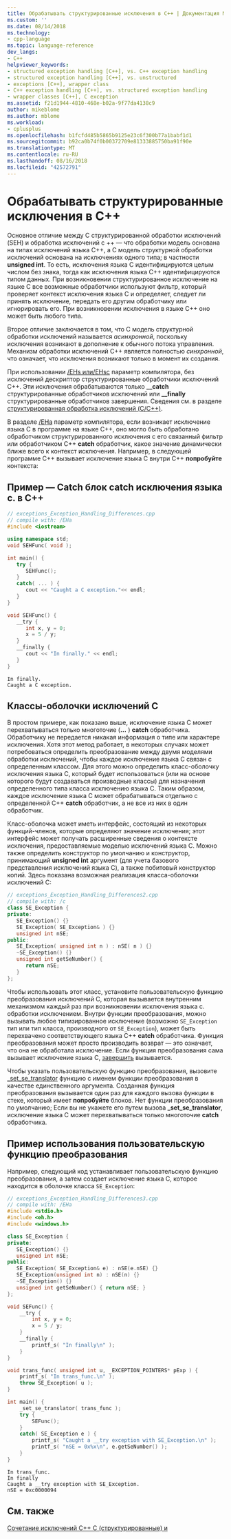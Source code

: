 ```yaml
---
title: Обрабатывать структурированные исключения в C++ | Документация Майкрософт
ms.custom: ''
ms.date: 08/14/2018
ms.technology:
- cpp-language
ms.topic: language-reference
dev_langs:
- C++
helpviewer_keywords:
- structured exception handling [C++], vs. C++ exception handling
- structured exception handling [C++], vs. unstructured
- exceptions [C++], wrapper class
- C++ exception handling [C++], vs. structured exception handling
- wrapper classes [C++], C exception
ms.assetid: f21d1944-4810-468e-b02a-9f77da4138c9
author: mikeblome
ms.author: mblome
ms.workload:
- cplusplus
ms.openlocfilehash: b1fcfd485b5865b9125e23c6f300b77a1babf1d1
ms.sourcegitcommit: b92ca0b74f0b00372709e81333885750ba91f90e
ms.translationtype: MT
ms.contentlocale: ru-RU
ms.lasthandoff: 08/16/2018
ms.locfileid: "42572791"
---
```

# <a name="handle-structured-exceptions-in-c"></a>Обрабатывать структурированные исключения в C++

Основное отличие между C структурированной обработки исключений (SEH) и обработка исключений с ++ — что обработки модель основана на типах исключений языка C++, а C модель структурной обработки исключений основана на исключениях одного типа; в частности **unsigned int**. То есть, исключения языка C идентифицируются целым числом без знака, тогда как исключения языка C++ идентифицируются типом данных. При возникновении структурированное исключение на языке C все возможные обработчики используют фильтр, который проверяет контекст исключения языка C и определяет, следует ли принять исключение, передать его другим обработчику или игнорировать его. При возникновении исключения в языке C++ оно может быть любого типа.

Второе отличие заключается в том, что C модель структурной обработки исключений называется *асинхронной*, поскольку исключения возникают в дополнение к обычного потока управления. Механизм обработки исключений C++ является полностью *синхронной*, что означает, что исключения возникают только в момент их создания.

При использовании [/EHs или/EHsc](../build/reference/eh-exception-handling-model.md) параметр компилятора, без исключений дескриптор структурированные обработчики исключений C++. Эти исключения обрабатываются только **__catch** структурированные обработчиков исключений или **__finally** структурированные обработчиков завершения. Сведения см. в разделе [структурированная обработка исключений (C/C++)](structured-exception-handling-c-cpp.md).

В разделе [/EHa](../build/reference/eh-exception-handling-model.md) параметр компилятора, если возникает исключение языка C в программе на языке C++, оно могло быть обработано обработчиком структурированного исключения с его связанный фильтр или обработчиком C++ **catch** обработчик, какое значение динамически ближе всего к контекст исключения. Например, в следующей программе C++ вызывает исключение языка C внутри C++ **попробуйте** контекста:

## <a name="example---catch-a-c-exception-in-a-c-catch-block"></a>Пример — Catch блок catch исключения языка c. в C++

```cpp
// exceptions_Exception_Handling_Differences.cpp
// compile with: /EHa
#include <iostream>

using namespace std;
void SEHFunc( void );

int main() {
   try {
      SEHFunc();
   }
   catch( ... ) {
      cout << "Caught a C exception."<< endl;
   }
}

void SEHFunc() {
   __try {
      int x, y = 0;
      x = 5 / y;
   }
   __finally {
      cout << "In finally." << endl;
   }
}
```

```Output
In finally.
Caught a C exception.
```

## <a name="c-exception-wrapper-classes"></a>Классы-оболочки исключений C

В простом примере, как показано выше, исключение языка C может перехватываться только многоточие (**...** ) **catch** обработчика. Обработчику не передается никакая информация о типе или характере исключения. Хотя этот метод работает, в некоторых случаях может потребоваться определить преобразование между двумя моделями обработки исключений, чтобы каждое исключение языка C связан с определенным классом. Для этого можно определить класс-оболочку исключения языка C, который будет использоваться (или на основе которого будут создаваться производные классы) для назначения определенного типа класса исключению языка C. Таким образом, каждое исключение языка C может обрабатываться отдельно с определенной C++ **catch** обработчик, а не все из них в один обработчик.

Класс-оболочка может иметь интерфейс, состоящий из некоторых функций-членов, которые определяют значение исключения; этот интерфейс может получать расширенные сведения о контексте исключения, предоставляемые моделью исключений языка C. Можно также определить конструктор по умолчанию и конструктор, принимающий **unsigned int** аргумент (для учета базового представления исключений языка C), а также побитовый конструктор копий. Здесь показана возможная реализация класса-оболочки исключений C:

```cpp
// exceptions_Exception_Handling_Differences2.cpp
// compile with: /c
class SE_Exception {
private:
   SE_Exception() {}
   SE_Exception( SE_Exception& ) {}
   unsigned int nSE;
public:
   SE_Exception( unsigned int n ) : nSE( n ) {}
   ~SE_Exception() {}
   unsigned int getSeNumber() {
      return nSE;
   }
};
```

Чтобы использовать этот класс, установите пользовательскую функцию преобразования исключений C, которая вызывается внутренним механизмом каждый раз при возникновении исключения языка c. обработки исключением. Внутри функции преобразования, можно вызывать любое типизированное исключение (возможно `SE_Exception` тип или тип класса, производного от `SE_Exception`), может быть перехвачено соответствующего языка C++ **catch** обработчика. Функция преобразования может просто производить возврат — это означает, что она не обработала исключение. Если функция преобразования сама вызывает исключение языка C, [завершить](../c-runtime-library/reference/terminate-crt.md) вызывается.

Чтобы указать пользовательскую функцию преобразования, вызовите [_set_se_translator](../c-runtime-library/reference/set-se-translator.md) функцию с именем функции преобразования в качестве единственного аргумента. Созданная функция преобразования вызывается один раз для каждого вызова функции в стеке, который имеет **попробуйте** блоков. Нет функции преобразования по умолчанию; Если вы не укажете его путем вызова **_set_se_translator**, исключение языка C может перехватываться только многоточие **catch** обработчика.

## <a name="example---use-a-custom-translation-function"></a>Пример использования пользовательскую функцию преобразования

Например, следующий код устанавливает пользовательскую функцию преобразования, а затем создает исключение языка C, которое находится в оболочке класса `SE_Exception`:

```cpp
// exceptions_Exception_Handling_Differences3.cpp
// compile with: /EHa
#include <stdio.h>
#include <eh.h>
#include <windows.h>

class SE_Exception {
private:
   SE_Exception() {}
   unsigned int nSE;
public:
   SE_Exception( SE_Exception& e) : nSE(e.nSE) {}
   SE_Exception(unsigned int n) : nSE(n) {}
   ~SE_Exception() {}
   unsigned int getSeNumber() { return nSE; }
};

void SEFunc() {
    __try {
        int x, y = 0;
        x = 5 / y;
    }
    __finally {
        printf_s( "In finally\n" );
    }
}

void trans_func( unsigned int u, _EXCEPTION_POINTERS* pExp ) {
    printf_s( "In trans_func.\n" );
    throw SE_Exception( u );
}

int main() {
    _set_se_translator( trans_func );
    try {
        SEFunc();
    }
    catch( SE_Exception e ) {
        printf_s( "Caught a __try exception with SE_Exception.\n" );
        printf_s( "nSE = 0x%x\n", e.getSeNumber() );
    }
}
```

```Output
In trans_func.
In finally
Caught a __try exception with SE_Exception.
nSE = 0xc0000094
```

## <a name="see-also"></a>См. также

[Сочетание исключений C++ C (структурированные) и](../cpp/mixing-c-structured-and-cpp-exceptions.md)  
